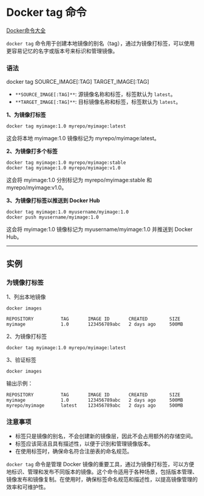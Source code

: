 # Docker tag 命令

[Docker命令大全](./docker-command-manual.md)

`docker tag` 命令用于创建本地镜像的别名（tag），通过为镜像打标签，可以使用更容易记忆的名字或版本号来标识和管理镜像。

### 语法
docker tag SOURCE_IMAGE[:TAG] TARGET_IMAGE[:TAG]

+ `**SOURCE_IMAGE[:TAG]**`: 源镜像名称和标签，标签默认为 `latest`。
+ `**TARGET_IMAGE[:TAG]**`: 目标镜像名称和标签，标签默认为 `latest`。

**1、为镜像打标签**

```shell
docker tag myimage:1.0 myrepo/myimage:latest
```

这会将本地 myimage:1.0 镜像标记为 myrepo/myimage:latest。

**2、为镜像打多个标签**

```shell
docker tag myimage:1.0 myrepo/myimage:stable
docker tag myimage:1.0 myrepo/myimage:v1.0
```

这会将 myimage:1.0 分别标记为 myrepo/myimage:stable 和 myrepo/myimage:v1.0。

**3、为镜像打标签以推送到 Docker Hub**

```shell
docker tag myimage:1.0 myusername/myimage:1.0
docker push myusername/myimage:1.0
```

这会将 myimage:1.0 镜像标记为 myusername/myimage:1.0 并推送到 Docker Hub。

---

## 实例
### 为镜像打标签
1、列出本地镜像

```shell
docker images
```

```shell
REPOSITORY          TAG       IMAGE ID       CREATED        SIZE
myimage             1.0       123456789abc   2 days ago     500MB
```

2、为镜像打标签

```shell
docker tag myimage:1.0 myrepo/myimage:latest
```

3、验证标签

```shell
docker images
```

输出示例：

```shell
REPOSITORY          TAG       IMAGE ID       CREATED        SIZE
myimage             1.0       123456789abc   2 days ago     500MB
myrepo/myimage      latest    123456789abc   2 days ago     500MB
```

### 注意事项
+ 标签只是镜像的别名，不会创建新的镜像层，因此不会占用额外的存储空间。
+ 标签应该简洁且具有描述性，以便于识别和管理镜像版本。
+ 在使用标签时，确保命名符合注册表的命名规范。

`docker tag` 命令是管理 Docker 镜像的重要工具，通过为镜像打标签，可以方便地标识、管理和发布不同版本的镜像。这个命令适用于各种场景，包括版本管理、镜像发布和镜像复制。在使用时，确保标签命名规范和描述性，以提高镜像管理的效率和可维护性。

